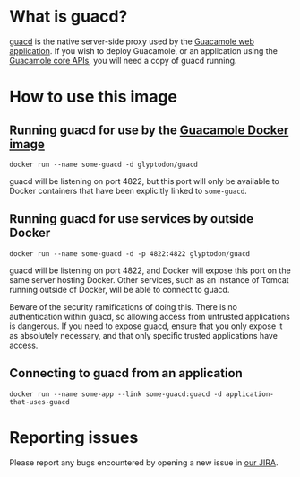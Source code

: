 What is guacd?
==============

[guacd](https://github.com/glyptodon/guacamole-server/) is the native
server-side proxy used by the [Guacamole web
application](http://guac-dev.org/). If you wish to deploy Guacamole, or an
application using the [Guacamole core
APIs](http://guac-dev.org/api-documentation), you will need a copy of guacd
running.

How to use this image
=====================

Running guacd for use by the [Guacamole Docker image](https://github.com/glyptodon/guacamole-docker)
-----------------------------------------------------

    docker run --name some-guacd -d glyptodon/guacd

guacd will be listening on port 4822, but this port will only be available to
Docker containers that have been explicitly linked to `some-guacd`.

Running guacd for use services by outside Docker
------------------------------------------------

    docker run --name some-guacd -d -p 4822:4822 glyptodon/guacd

guacd will be listening on port 4822, and Docker will expose this port on the
same server hosting Docker. Other services, such as an instance of Tomcat
running outside of Docker, will be able to connect to guacd.

Beware of the security ramifications of doing this. There is no authentication
within guacd, so allowing access from untrusted applications is dangerous. If
you need to expose guacd, ensure that you only expose it as absolutely
necessary, and that only specific trusted applications have access. 

Connecting to guacd from an application
---------------------------------------

    docker run --name some-app --link some-guacd:guacd -d application-that-uses-guacd

Reporting issues
================

Please report any bugs encountered by opening a new issue in [our
JIRA](http://glyptodon.org/jira/).

